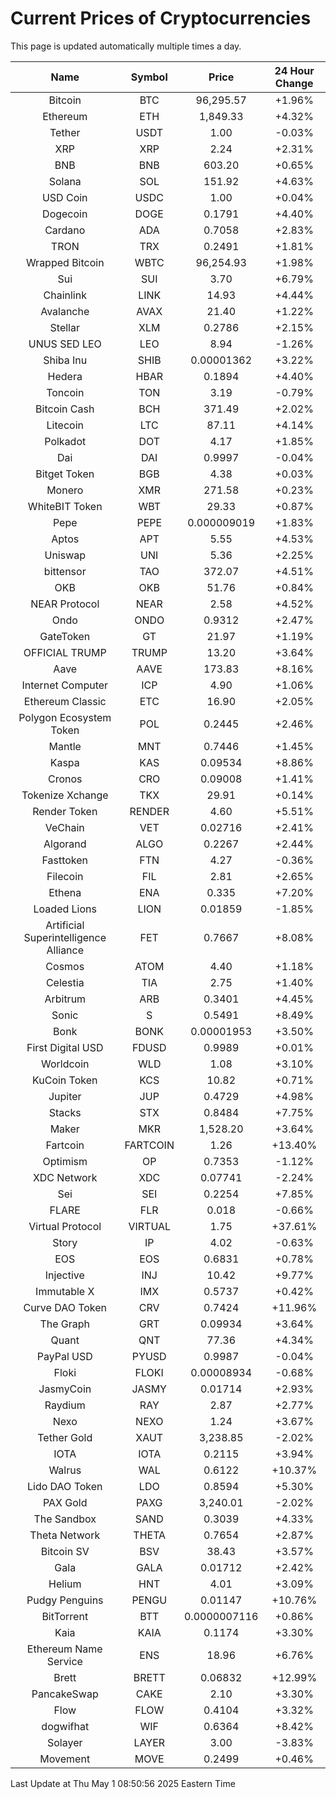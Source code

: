 # Current Prices of Cryptocurrencies
This page is updated automatically multiple times a day.

| Name | Symbol | Price | 24 Hour Change |
| :---: |:---:| :---: | :---: |
| Bitcoin | BTC | 96,295.57 | +1.96% |
| Ethereum | ETH | 1,849.33 | +4.32% |
| Tether | USDT | 1.00 | -0.03% |
| XRP | XRP | 2.24 | +2.31% |
| BNB | BNB | 603.20 | +0.65% |
| Solana | SOL | 151.92 | +4.63% |
| USD Coin | USDC | 1.00 | +0.04% |
| Dogecoin | DOGE | 0.1791 | +4.40% |
| Cardano | ADA | 0.7058 | +2.83% |
| TRON | TRX | 0.2491 | +1.81% |
| Wrapped Bitcoin | WBTC | 96,254.93 | +1.98% |
| Sui | SUI | 3.70 | +6.79% |
| Chainlink | LINK | 14.93 | +4.44% |
| Avalanche | AVAX | 21.40 | +1.22% |
| Stellar | XLM | 0.2786 | +2.15% |
| UNUS SED LEO | LEO | 8.94 | -1.26% |
| Shiba Inu | SHIB | 0.00001362 | +3.22% |
| Hedera | HBAR | 0.1894 | +4.40% |
| Toncoin | TON | 3.19 | -0.79% |
| Bitcoin Cash | BCH | 371.49 | +2.02% |
| Litecoin | LTC | 87.11 | +4.14% |
| Polkadot | DOT | 4.17 | +1.85% |
| Dai | DAI | 0.9997 | -0.04% |
| Bitget Token | BGB | 4.38 | +0.03% |
| Monero | XMR | 271.58 | +0.23% |
| WhiteBIT Token | WBT | 29.33 | +0.87% |
| Pepe | PEPE | 0.000009019 | +1.83% |
| Aptos | APT | 5.55 | +4.53% |
| Uniswap | UNI | 5.36 | +2.25% |
| bittensor | TAO | 372.07 | +4.51% |
| OKB | OKB | 51.76 | +0.84% |
| NEAR Protocol | NEAR | 2.58 | +4.52% |
| Ondo | ONDO | 0.9312 | +2.47% |
| GateToken | GT | 21.97 | +1.19% |
| OFFICIAL TRUMP | TRUMP | 13.20 | +3.64% |
| Aave | AAVE | 173.83 | +8.16% |
| Internet Computer | ICP | 4.90 | +1.06% |
| Ethereum Classic | ETC | 16.90 | +2.05% |
| Polygon Ecosystem Token | POL | 0.2445 | +2.46% |
| Mantle | MNT | 0.7446 | +1.45% |
| Kaspa | KAS | 0.09534 | +8.86% |
| Cronos | CRO | 0.09008 | +1.41% |
| Tokenize Xchange | TKX | 29.91 | +0.14% |
| Render Token | RENDER | 4.60 | +5.51% |
| VeChain | VET | 0.02716 | +2.41% |
| Algorand | ALGO | 0.2267 | +2.44% |
| Fasttoken | FTN | 4.27 | -0.36% |
| Filecoin | FIL | 2.81 | +2.65% |
| Ethena | ENA | 0.335 | +7.20% |
| Loaded Lions | LION | 0.01859 | -1.85% |
| Artificial Superintelligence Alliance | FET | 0.7667 | +8.08% |
| Cosmos | ATOM | 4.40 | +1.18% |
| Celestia | TIA | 2.75 | +1.40% |
| Arbitrum | ARB | 0.3401 | +4.45% |
| Sonic | S | 0.5491 | +8.49% |
| Bonk | BONK | 0.00001953 | +3.50% |
| First Digital USD | FDUSD | 0.9989 | +0.01% |
| Worldcoin | WLD | 1.08 | +3.10% |
| KuCoin Token | KCS | 10.82 | +0.71% |
| Jupiter | JUP | 0.4729 | +4.98% |
| Stacks | STX | 0.8484 | +7.75% |
| Maker | MKR | 1,528.20 | +3.64% |
| Fartcoin | FARTCOIN | 1.26 | +13.40% |
| Optimism | OP | 0.7353 | -1.12% |
| XDC Network | XDC | 0.07741 | -2.24% |
| Sei | SEI | 0.2254 | +7.85% |
| FLARE | FLR | 0.018 | -0.66% |
| Virtual Protocol | VIRTUAL | 1.75 | +37.61% |
| Story | IP | 4.02 | -0.63% |
| EOS | EOS | 0.6831 | +0.78% |
| Injective | INJ | 10.42 | +9.77% |
| Immutable X | IMX | 0.5737 | +0.42% |
| Curve DAO Token | CRV | 0.7424 | +11.96% |
| The Graph | GRT | 0.09934 | +3.64% |
| Quant | QNT | 77.36 | +4.34% |
| PayPal USD | PYUSD | 0.9987 | -0.04% |
| Floki | FLOKI | 0.00008934 | -0.68% |
| JasmyCoin | JASMY | 0.01714 | +2.93% |
| Raydium | RAY | 2.87 | +2.77% |
| Nexo | NEXO | 1.24 | +3.67% |
| Tether Gold | XAUT | 3,238.85 | -2.02% |
| IOTA | IOTA | 0.2115 | +3.94% |
| Walrus | WAL | 0.6122 | +10.37% |
| Lido DAO Token | LDO | 0.8594 | +5.30% |
| PAX Gold | PAXG | 3,240.01 | -2.02% |
| The Sandbox | SAND | 0.3039 | +4.33% |
| Theta Network | THETA | 0.7654 | +2.87% |
| Bitcoin SV | BSV | 38.43 | +3.57% |
| Gala | GALA | 0.01712 | +2.42% |
| Helium | HNT | 4.01 | +3.09% |
| Pudgy Penguins | PENGU | 0.01147 | +10.76% |
| BitTorrent | BTT | 0.0000007116 | +0.86% |
| Kaia | KAIA | 0.1174 | +3.30% |
| Ethereum Name Service | ENS | 18.96 | +6.76% |
| Brett | BRETT | 0.06832 | +12.99% |
| PancakeSwap | CAKE | 2.10 | +3.30% |
| Flow | FLOW | 0.4104 | +3.32% |
| dogwifhat | WIF | 0.6364 | +8.42% |
| Solayer | LAYER | 3.00 | -3.83% |
| Movement | MOVE | 0.2499 | +0.46% |

Last Update at Thu May  1 08:50:56 2025 Eastern Time